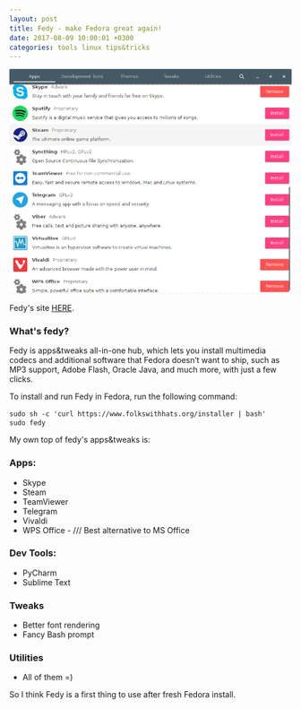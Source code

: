 ```yaml
---
layout: post
title: Fedy - make Fedora great again!
date: 2017-08-09 10:00:01 +0300
categories: tools linux tips&tricks
---
```


![Fedy's main windows](https://github.com/dunterov/dunterov.github.io/raw/master/images/fedy.png "Fedy's main windows")

Fedy's site [HERE](https://www.folkswithhats.org/).

### What's fedy? 

Fedy is apps&tweaks all-in-one hub, which lets you install multimedia codecs and additional software that Fedora doesn’t want to ship, such as MP3 support, Adobe Flash, Oracle Java, and much more, with just a few clicks.

To install and run Fedy in Fedora, run the following command:
```
sudo sh -c 'curl https://www.folkswithhats.org/installer | bash'
sudo fedy
```
My own top of fedy's apps&tweaks is:

### Apps:
* Skype
* Steam
* TeamViewer
* Telegram
* Vivaldi
* WPS Office - /// Best alternative to MS Office

### Dev Tools:
* PyCharm
* Sublime Text

### Tweaks
* Better font rendering
* Fancy Bash prompt

### Utilities
* All of them =)

So I think Fedy is a first thing to use after fresh Fedora install.
